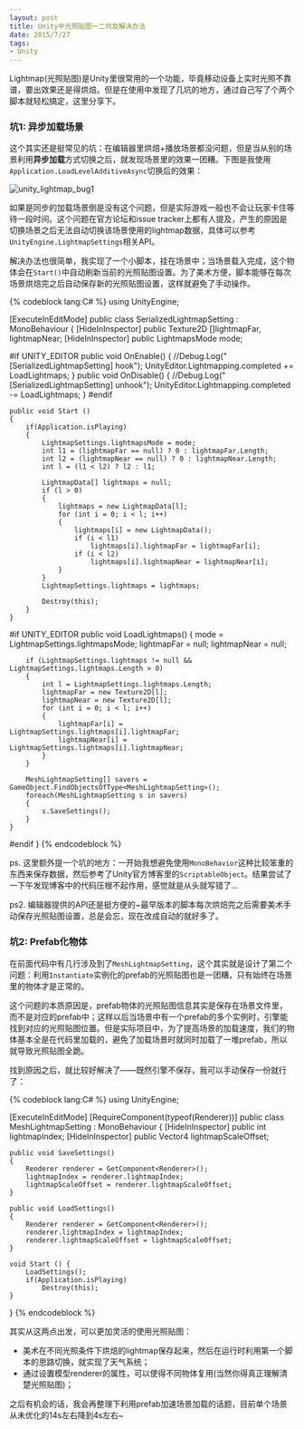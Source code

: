 ```yaml
---
layout: post
title: Unity中光照贴图一二坑及解决办法
date: 2015/7/27
tags:
- Unity
---
```


Lightmap(光照贴图)是Unity里很常用的一个功能，毕竟移动设备上实时光照不靠谱，要出效果还是得烘焙。但是在使用中发现了几坑的地方，通过自己写了个两个脚本就轻松搞定，这里分享下。

### 坑1: 异步加载场景

这个其实还是挺常见的坑：在编辑器里烘焙+播放场景都没问题，但是当从别的场景利用**异步加载**方式切换之后，就发现场景里的效果一团糟。下图是我使用`Application.LoadLevelAdditiveAsync`切换后的效果：

![unity_lightmap_bug1](/images/unity_lightmap_bug1.png)

<!--more-->

如果是同步的加载场景倒是没有这个问题，但是实际游戏一般也不会让玩家卡住等待一段时间。这个问题在官方论坛和issue tracker上都有人提及，产生的原因是切换场景之后无法自动切换该场景使用的lightmap数据，具体可以参考`UnityEngine.LightmapSettings`相关API。

解决办法也很简单，我实现了一个小脚本，挂在场景中；当场景载入完成，这个物体会在`Start()`中自动刷新当前的光照贴图设置。为了美术方便，脚本能够在每次场景烘焙完之后自动保存新的光照贴图设置，这样就避免了手动操作。

{% codeblock lang:C# %}
using UnityEngine;

[ExecuteInEditMode]
public class SerializedLightmapSetting : MonoBehaviour
{
    [HideInInspector]
    public Texture2D []lightmapFar, lightmapNear;
    [HideInInspector]
	public LightmapsMode mode;

#if UNITY_EDITOR
    public void OnEnable()
    {
        //Debug.Log("[SerializedLightmapSetting] hook");
        UnityEditor.Lightmapping.completed += LoadLightmaps;
    }
    public void OnDisable()
    {
        //Debug.Log("[SerializedLightmapSetting] unhook");
        UnityEditor.Lightmapping.completed -= LoadLightmaps;
    }
#endif

	public void Start ()
    {
        if(Application.isPlaying)
        {
            LightmapSettings.lightmapsMode = mode;
            int l1 = (lightmapFar == null) ? 0 : lightmapFar.Length;
            int l2 = (lightmapNear == null) ? 0 : lightmapNear.Length;
            int l = (l1 < l2) ? l2 : l1;

            LightmapData[] lightmaps = null;
            if (l > 0)
            {
                lightmaps = new LightmapData[l];
                for (int i = 0; i < l; i++)
                {
                    lightmaps[i] = new LightmapData();
                    if (i < l1)
                        lightmaps[i].lightmapFar = lightmapFar[i];
                    if (i < l2)
                        lightmaps[i].lightmapNear = lightmapNear[i];
                }
            }
            LightmapSettings.lightmaps = lightmaps;

            Destroy(this);
        }
	}

#if UNITY_EDITOR
    public void LoadLightmaps()
    {
        mode = LightmapSettings.lightmapsMode;
        lightmapFar = null;
        lightmapNear = null;

        if (LightmapSettings.lightmaps != null && LightmapSettings.lightmaps.Length > 0)
        {
            int l = LightmapSettings.lightmaps.Length;
            lightmapFar = new Texture2D[l];
            lightmapNear = new Texture2D[l];
            for (int i = 0; i < l; i++)
            {
                lightmapFar[i] = LightmapSettings.lightmaps[i].lightmapFar;
                lightmapNear[i] = LightmapSettings.lightmaps[i].lightmapNear;
            }
        }

		MeshLightmapSetting[] savers = GameObject.FindObjectsOfType<MeshLightmapSetting>();
		foreach(MeshLightmapSetting s in savers)
        {
            s.SaveSettings();
        }
    }
#endif
}
{% endcodeblock %}

ps. 这里额外提一个坑的地方：一开始我想避免使用`MonoBehavior`这种比较笨重的东西来保存数据，然后参考了Unity官方博客里的`ScriptableObject`。结果尝试了一下午发现博客中的代码压根不起作用，感觉就是从头就写错了...

ps2. 编辑器提供的API还是挺方便的~最早版本的脚本每次烘焙完之后需要美术手动保存光照贴图设置，总是会忘，现在改成自动的就好多了。

### 坑2: Prefab化物体

在前面代码中有几行涉及到了`MeshLightmapSetting`，这个其实就是设计了第二个问题：利用`Instantiate`实例化的prefab的光照贴图也是一团糟，只有始终在场景里的物体才是正常的。

这个问题的本质原因是，prefab物体的光照贴图信息其实是保存在场景文件里，而不是对应的prefab中；这样以后当场景中有一个prefab的多个实例时，引擎能找到对应的光照贴图位置。但是实际项目中，为了提高场景的加载速度，我们的物体基本全是在代码里加载的，避免了加载场景时就同时加载了一堆prefab，所以就导致光照贴图全跪。

找到原因之后，就比较好解决了——既然引擎不保存，我可以手动保存一份就行了：


{% codeblock lang:C# %}
using UnityEngine;

[ExecuteInEditMode]
[RequireComponent(typeof(Renderer))]
public class MeshLightmapSetting : MonoBehaviour {
	[HideInInspector]
	public int lightmapIndex;
	[HideInInspector]
	public Vector4 lightmapScaleOffset;
	
	public void SaveSettings()
	{
		Renderer renderer = GetComponent<Renderer>();
		lightmapIndex = renderer.lightmapIndex;
		lightmapScaleOffset = renderer.lightmapScaleOffset;
	}

	public void LoadSettings()
	{
		Renderer renderer = GetComponent<Renderer>();
		renderer.lightmapIndex = lightmapIndex;
		renderer.lightmapScaleOffset = lightmapScaleOffset;
	}
	
	void Start () {
		LoadSettings();
		if(Application.isPlaying)
			Destroy(this);
	}
}
{% endcodeblock %}

其实从这两点出发，可以更加灵活的使用光照贴图：

- 美术在不同光照条件下烘焙的lightmap保存起来，然后在运行时利用第一个脚本的思路切换，就实现了天气系统；
- 通过设置模型renderer的属性，可以使得不同物体复用(当然你得真正理解清楚光照贴图)；

之后有机会的话，我会再整理下利用prefab加速场景加载的话题，目前单个场景从未优化的14s左右降到4s左右~